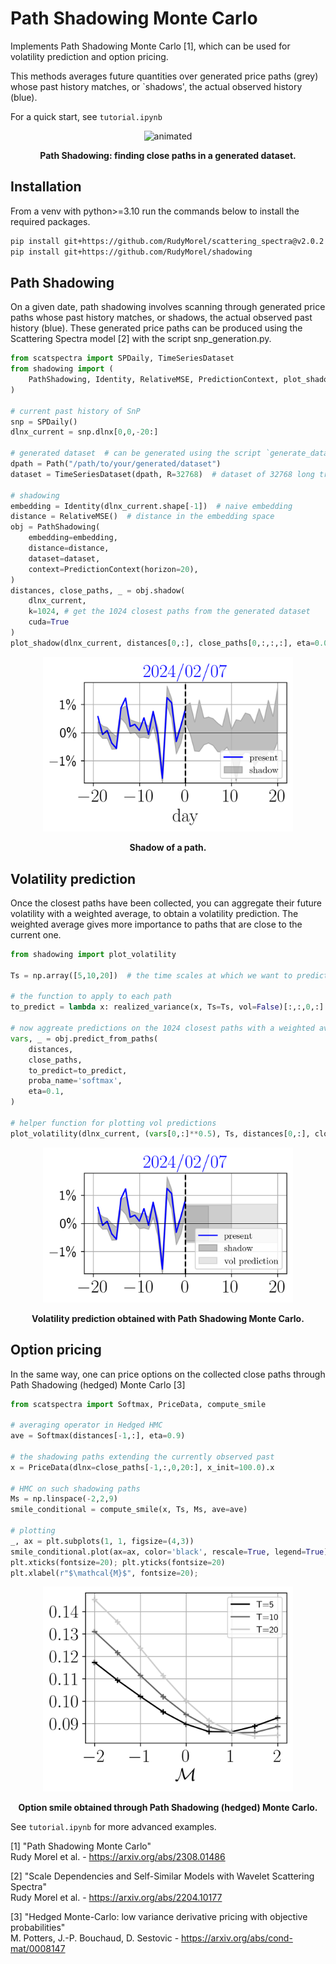 # Path Shadowing Monte Carlo

Implements Path Shadowing Monte Carlo [1], which can be used for volatility prediction and option pricing.

This methods averages future quantities over generated price paths (grey) whose past history matches, or `shadows', the actual observed history (blue).

For a quick start, see `tutorial.ipynb`

<p align="center">
    <img src="./illustration/anim_shadowing.gif" alt="animated" width="400px"/>
</p>
<p align="center">
    <b>Path Shadowing: finding close paths in a generated dataset.</b>
</p>


## Installation 
From a venv with python>=3.10 run the commands below to install the required packages.

```bash
pip install git+https://github.com/RudyMorel/scattering_spectra@v2.0.2
pip install git+https://github.com/RudyMorel/shadowing
```

## Path Shadowing 

On a given date, path shadowing involves scanning through generated price paths whose past history matches, or shadows, the actual observed past history (blue). These generated price paths can be produced using the Scattering Spectra model [2] with the script snp_generation.py.


```python
from scatspectra import SPDaily, TimeSeriesDataset
from shadowing import (
    PathShadowing, Identity, RelativeMSE, PredictionContext, plot_shadow
)

# current past history of SnP
snp = SPDaily()
dlnx_current = snp.dlnx[0,0,-20:]

# generated dataset  # can be generated using the script `generate_dataset.py`
dpath = Path("/path/to/your/generated/dataset")
dataset = TimeSeriesDataset(dpath, R=32768)  # dataset of 32768 long trajectories

# shadowing
embedding = Identity(dlnx_current.shape[-1])  # naive embedding
distance = RelativeMSE()  # distance in the embedding space 
obj = PathShadowing(
    embedding=embedding,
    distance=distance,
    dataset=dataset,
    context=PredictionContext(horizon=20),
)
distances, close_paths, _ = obj.shadow(
    dlnx_current,
    k=1024, # get the 1024 closest paths from the generated dataset
    cuda=True
)
plot_shadow(dlnx_current, distances[0,:], close_paths[0,:,:,:], eta=0.09, date=snp.dts[-1], color='blue');
```

<div align="center">
    <img src="illustration/shadowing.png" alt="Shadow of a path" width="400px"/>
</div>
<p align="center">
    <b>Shadow of a path.</b>
</p>

## Volatility prediction

Once the closest paths have been collected, you can aggregate their future volatility 
with a weighted average, to obtain a volatility prediction. The weighted average 
gives more importance to paths that are close to the current one. 

```python
from shadowing import plot_volatility

Ts = np.array([5,10,20])  # the time scales at which we want to predict the volatility

# the function to apply to each path 
to_predict = lambda x: realized_variance(x, Ts=Ts, vol=False)[:,:,0,:]

# now aggreate predictions on the 1024 closest paths with a weighted average
vars, _ = obj.predict_from_paths(
    distances,
    close_paths,
    to_predict=to_predict,
    proba_name='softmax',
    eta=0.1,
)

# helper function for plotting vol predictions
plot_volatility(dlnx_current, (vars[0,:]**0.5), Ts, distances[0,:], close_paths[0,...], eta=0.09, date=snp.dts[-1], color='blue')
```

<div align="center">
    <img src="illustration/vol_prediction.png" alt="Volatility prediction" title="Volatility prediction" width="400px"/>
</div>
<p align="center">
    <b>Volatility prediction obtained with Path Shadowing Monte Carlo.</b>
</p>

## Option pricing 

In the same way, one can price options on the collected close paths through 
Path Shadowing (hedged) Monte Carlo [3]

```python
from scatspectra import Softmax, PriceData, compute_smile

# averaging operator in Hedged HMC
ave = Softmax(distances[-1,:], eta=0.9)

# the shadowing paths extending the currently observed past
x = PriceData(dlnx=close_paths[-1,:,0,20:], x_init=100.0).x

# HMC on such shadowing paths
Ms = np.linspace(-2,2,9)
smile_conditional = compute_smile(x, Ts, Ms, ave=ave)

# plotting
_, ax = plt.subplots(1, 1, figsize=(4,3))
smile_conditional.plot(ax=ax, color='black', rescale=True, legend=True)
plt.xticks(fontsize=20); plt.yticks(fontsize=20)
plt.xlabel(r"$\mathcal{M}$", fontsize=20);
```

<p align="center">
    <img src="./illustration/smile.png" alt="Conditional smile" title="Conditional smile" width="400px"/>
</p>
<p align="center">
    <b>Option smile obtained through Path Shadowing (hedged) Monte Carlo.</b>
</p>

See `tutorial.ipynb` for more advanced examples.


[1] "Path Shadowing Monte Carlo" \
Rudy Morel et al. - https://arxiv.org/abs/2308.01486

[2] "Scale Dependencies and Self-Similar Models with Wavelet Scattering Spectra" \
Rudy Morel et al. - https://arxiv.org/abs/2204.10177

[3] "Hedged Monte-Carlo: low variance derivative pricing with objective probabilities" \
M. Potters, J.-P. Bouchaud, D. Sestovic - https://arxiv.org/abs/cond-mat/0008147



